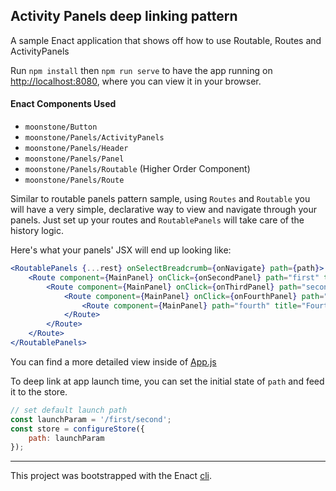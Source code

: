 ## Activity Panels deep linking pattern

A sample Enact application that shows off how to use Routable, Routes and ActivityPanels

Run `npm install` then `npm run serve` to have the app running on [http://localhost:8080](http://localhost:8080), where you can view it in your browser.

#### Enact Components Used
- `moonstone/Button`
- `moonstone/Panels/ActivityPanels`
- `moonstone/Panels/Header`
- `moonstone/Panels/Panel`
- `moonstone/Panels/Routable` (Higher Order Component)
- `moonstone/Panels/Route`

Similar to routable panels pattern sample, using `Routes` and `Routable` you will have a very simple,
declarative way to view and navigate through your panels. Just set up your routes and `RoutablePanels`
will take care of the history logic.

Here's what your panels' JSX will end up looking like:

```jsx
<RoutablePanels {...rest} onSelectBreadcrumb={onNavigate} path={path}>
	<Route component={MainPanel} onClick={onSecondPanel} path="first" title="First">
		<Route component={MainPanel} onClick={onThirdPanel} path="second" title="Second">
			<Route component={MainPanel} onClick={onFourthPanel} path="third" title="Third">
				<Route component={MainPanel} path="fourth" title="Fourth" />
			</Route>
		</Route>
	</Route>
</RoutablePanels>
```

You can find a more detailed view inside of [App.js](src/App/App.js)

To deep link at app launch time, you can set the initial state of `path` and feed it to the store.

```javascript
// set default launch path
const launchParam = '/first/second';
const store = configureStore({
	path: launchParam
});
```

---

This project was bootstrapped with the Enact [cli](https://github.com/enactjs/cli).
